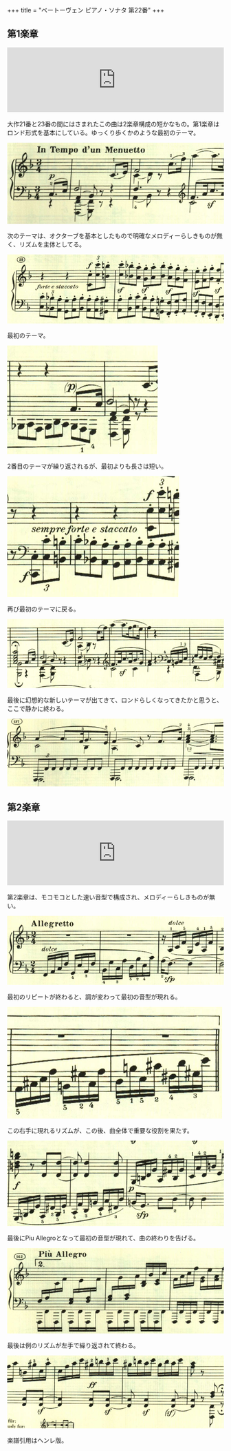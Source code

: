 +++
title = "ベートーヴェン ピアノ・ソナタ 第22番"
+++

## 第1楽章

<iframe allow="autoplay *; encrypted-media *;" frameborder="0" height="150" style="width:100%;max-width:660px;overflow:hidden;background:transparent;" sandbox="allow-forms allow-popups allow-same-origin allow-scripts allow-storage-access-by-user-activation allow-top-navigation-by-user-activation" src="https://embed.music.apple.com/us/album/piano-sonata-no-22-in-f-major-op-54-i-in-tempo-dun-menuetto/961808697?i=961809071&app=music"></iframe>

大作21番と23番の間にはさまれたこの曲は2楽章構成の短かなもの。第1楽章はロンド形式を基本にしている。ゆっくり歩くかのような最初のテーマ。

<img src="970.jpg">

次のテーマは、オクターブを基本としたもので明確なメロディーらしきものが無く、リズムを主体としてる。

<img src="974.jpg">

最初のテーマ。

<img src="969.jpg">

2番目のテーマが繰り返されるが、最初よりも長さは短い。

<img src="971.jpg">

再び最初のテーマに戻る。

<img src="973.jpg">

最後に幻想的な新しいテーマが出てきて、ロンドらしくなってきたかと思うと、ここで静かに終わる。

<img src="972.jpg">

## 第2楽章

<iframe allow="autoplay *; encrypted-media *;" frameborder="0" height="150" style="width:100%;max-width:660px;overflow:hidden;background:transparent;" sandbox="allow-forms allow-popups allow-same-origin allow-scripts allow-storage-access-by-user-activation allow-top-navigation-by-user-activation" src="https://embed.music.apple.com/us/album/piano-sonata-no-22-in-f-major-op-54-ii-allegretto-piu-allegro/961808697?i=961809072&app=music"></iframe>

第2楽章は、モコモコとした速い音型で構成され、メロディーらしきものが無い。

<img src="977.jpg">

最初のリピートが終わると、調が変わって最初の音型が現れる。

<img src="975.jpg">

この右手に現れるリズムが、この後、曲全体で重要な役割を果たす。

<img src="976.jpg">

最後にPiu Allegroとなって最初の音型が現れて、曲の終わりを告げる。

<img src="979.jpg">

最後は例のリズムが左手で繰り返されて終わる。

<img src="978.jpg">

楽譜引用はヘンレ版。
